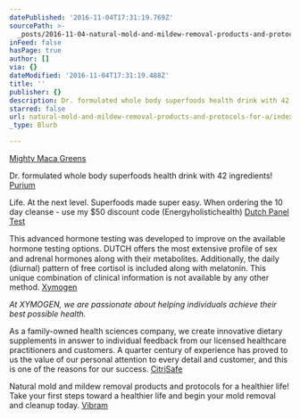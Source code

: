 ```yaml
---
datePublished: '2016-11-04T17:31:19.769Z'
sourcePath: >-
  _posts/2016-11-04-natural-mold-and-mildew-removal-products-and-protocols-for-a.md
inFeed: false
hasPage: true
author: []
via: {}
dateModified: '2016-11-04T17:31:19.488Z'
title: ''
publisher: {}
description: Dr. formulated whole body superfoods health drink with 42 ingredients!
starred: false
url: natural-mold-and-mildew-removal-products-and-protocols-for-a/index.html
_type: Blurb

---
```

[Mighty Maca Greens][0]

Dr. formulated whole body superfoods health drink with 42 ingredients!
[Purium][1]

Life. At the next level. Superfoods made super easy. When ordering the 10 day cleanse - use my $50 discount code (Energyholistichealth)
[Dutch Panel Test][2]

This advanced hormone testing was developed to improve on the available hormone testing options. DUTCH offers the most extensive proﬁle of sex and adrenal hormones along with their metabolites. Additionally, the daily (diurnal) pattern of free cortisol is included along with melatonin. This unique combination of clinical information is not available by any other method.
[Xymogen][3]

_At XYMOGEN, we are passionate about helping individuals achieve their best possible health._

As a family-owned health sciences company, we create innovative dietary supplements in answer to individual feedback from our licensed healthcare practitioners and customers. A quarter century of experience has proved to us the value of our personal attention to every detail and customer, and this is one of the reasons for our success.
[CitriSafe][4]

Natural mold and mildew removal products and protocols for a healthier life! Take your first steps toward a healthier life and begin your mold removal and cleanup today.
[Vibram][5]

[0]: http://drann.ontraport.com/t?orid=14553&opid=6
[1]: http://www.mypurium.com/Energyholistichealth6
[2]: https://dutchtest.com/
[3]: https://www.xymogen.com/
[4]: http://www.citrisafe.com/
[5]: http://us.vibram.com/company/education/fivefingers/